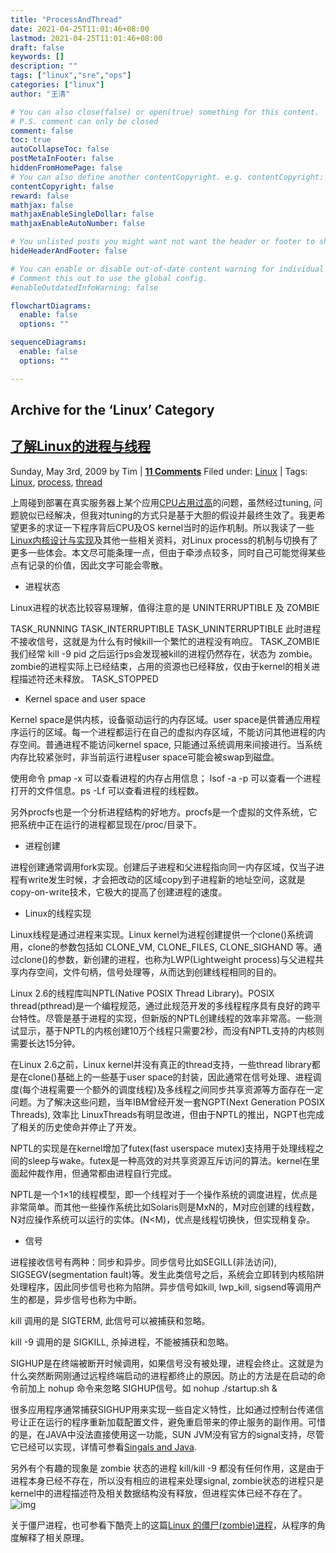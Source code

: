 ```yaml
---
title: "ProcessAndThread"
date: 2021-04-25T11:01:46+08:00
lastmod: 2021-04-25T11:01:46+08:00
draft: false
keywords: []
description: ""
tags: ["linux","sre","ops"]
categories: ["linux"]
author: "王清"

# You can also close(false) or open(true) something for this content.
# P.S. comment can only be closed
comment: false
toc: true
autoCollapseToc: false
postMetaInFooter: false
hiddenFromHomePage: false
# You can also define another contentCopyright. e.g. contentCopyright: "This is another copyright."
contentCopyright: false
reward: false
mathjax: false
mathjaxEnableSingleDollar: false
mathjaxEnableAutoNumber: false

# You unlisted posts you might want not want the header or footer to show
hideHeaderAndFooter: false

# You can enable or disable out-of-date content warning for individual post.
# Comment this out to use the global config.
#enableOutdatedInfoWarning: false

flowchartDiagrams:
  enable: false
  options: ""

sequenceDiagrams: 
  enable: false
  options: ""

---
```


## Archive for the ‘Linux’ Category



## [了解Linux的进程与线程](https://timyang.net/linux/linux-process/)

Sunday, May 3rd, 2009 by Tim | **[11 Comments](https://timyang.net/linux/linux-process/#comments)**
Filed under: [Linux](https://timyang.net/category/linux/) | Tags: [Linux](https://timyang.net/tag/linux/), [process](https://timyang.net/tag/process/), [thread](https://timyang.net/tag/thread/)

上周碰到部署在真实服务器上某个应用[CPU占用过高](http://twitter.com/xmpp/statuses/1635132615)的问题，虽然经过tuning, 问题貌似已经解决，但我对tuning的方式只是基于大胆的假设并最终生效了。我更希望更多的求证一下程序背后CPU及OS kernel当时的运作机制。所以我读了一些[Linux内核设计与实现](http://www.douban.com/subject/1446021/)及其他一些相关资料，对Linux process的机制与切换有了更多一些体会。本文尽可能条理一点，但由于牵涉点较多，同时自己可能觉得某些点有记录的价值，因此文字可能会零散。

- 进程状态

Linux进程的状态比较容易理解，值得注意的是 UNINTERRUPTIBLE 及 ZOMBIE

TASK_RUNNING
TASK_INTERRUPTIBLE
TASK_UNINTERRUPTIBLE 此时进程不接收信号，这就是为什么有时候kill一个繁忙的进程没有响应。
TASK_ZOMBIE 我们经常 kill -9 pid 之后运行ps会发现被kill的进程仍然存在，状态为 zombie。zombie的进程实际上已经结束，占用的资源也已经释放，仅由于kernel的相关进程描述符还未释放。
TASK_STOPPED

- Kernel space and user space

Kernel space是供内核，设备驱动运行的内存区域。user space是供普通应用程序运行的区域。每一个进程都运行在自己的虚拟内存区域，不能访问其他进程的内存空间。普通进程不能访问kernel space, 只能通过系统调用来间接进行。当系统内存比较紧张时，非当前运行进程user space可能会被swap到磁盘。

使用命令 pmap -x <pid> 可以查看进程的内存占用信息； lsof -a -p <pid> 可以查看一个进程打开的文件信息。ps -Lf <pid> 可以查看进程的线程数。

另外procfs也是一个分析进程结构的好地方。procfs是一个虚拟的文件系统，它把系统中正在运行的进程都显现在/proc/<pid>目录下。

- 进程创建

进程创建通常调用fork实现。创建后子进程和父进程指向同一内存区域，仅当子进程有write发生时候，才会把改动的区域copy到子进程新的地址空间，这就是copy-on-write技术，它极大的提高了创建进程的速度。

- Linux的线程实现

Linux线程是通过进程来实现。Linux kernel为进程创建提供一个clone()系统调用，clone的参数包括如 CLONE_VM, CLONE_FILES, CLONE_SIGHAND 等。通过clone()的参数，新创建的进程，也称为LWP(Lightweight process)与父进程共享内存空间，文件句柄，信号处理等，从而达到创建线程相同的目的。

Linux 2.6的线程库叫NPTL(Native POSIX Thread Library)。POSIX thread(pthread)是一个编程规范，通过此规范开发的多线程程序具有良好的跨平台特性。尽管是基于进程的实现，但新版的NPTL创建线程的效率非常高。一些测试显示，基于NPTL的内核创建10万个线程只需要2秒，而没有NPTL支持的内核则需要长达15分钟。

在Linux 2.6之前，Linux kernel并没有真正的thread支持，一些thread library都是在clone()基础上的一些基于user space的封装，因此通常在信号处理、进程调度(每个进程需要一个额外的调度线程)及多线程之间同步共享资源等方面存在一定问题。为了解决这些问题，当年IBM曾经开发一套NGPT(Next Generation POSIX Threads), 效率比 LinuxThreads有明显改进，但由于NPTL的推出，NGPT也完成了相关的历史使命并停止了开发。

NPTL的实现是在kernel增加了futex(fast userspace mutex)支持用于处理线程之间的sleep与wake。futex是一种高效的对共享资源互斥访问的算法。kernel在里面起仲裁作用，但通常都由进程自行完成。

NPTL是一个1×1的线程模型，即一个线程对于一个操作系统的调度进程，优点是非常简单。而其他一些操作系统比如Solaris则是MxN的，M对应创建的线程数，N对应操作系统可以运行的实体。(N<M)，优点是线程切换快，但实现稍复杂。

- 信号

进程接收信号有两种：同步和异步。同步信号比如SEGILL(非法访问), SIGSEGV(segmentation fault)等。发生此类信号之后，系统会立即转到内核陷阱处理程序，因此同步信号也称为陷阱。异步信号如kill, lwp_kill, sigsend等调用产生的都是，异步信号也称为中断。

kill <pid> 调用的是 SIGTERM, 此信号可以被捕获和忽略。

kill -9 <pid> 调用的是 SIGKILL, 杀掉进程，不能被捕获和忽略。

SIGHUP是在终端被断开时候调用，如果信号没有被处理，进程会终止。这就是为什么突然断网刚通过远程终端启动的进程都终止的原因。防止的方法是在启动的命令前加上 nohup 命令来忽略 SIGHUP信号。如 nohup ./startup.sh &

很多应用程序通常捕获SIGHUP用来实现一些自定义特性，比如通过控制台传递信号让正在运行的程序重新加载配置文件，避免重启带来的停止服务的副作用。可惜的是，在JAVA中没法直接使用这一功能，SUN JVM没有官方的signal支持，尽管它已经可以实现，详情可参看[Singals and Java](http://jeremymanson.blogspot.com/2007/06/signals-and-java.html).

另外有个有趣的现象是 zombie 状态的进程 kill/kill -9 都没有任何作用，这是由于进程本身已经不存在，所以没有相应的进程来处理signal, zombie状态的进程只是kernel中的进程描述符及相关数据结构没有释放，但进程实体已经不存在了。![img](http://img.zemanta.com/pixy.gif?x-id=facfcc8c-3046-8e07-aa6b-9e048a5b3124)

关于僵尸进程，也可参看下酷壳上的这篇[Linux 的僵尸(zombie)进程](http://cocre.com/?p=656)，从程序的角度解释了相关原理。
